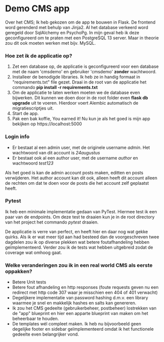 # Demo CMS app

Over het CMS; Ik heb gekozen om de app te bouwen in Flask.
De frontend word gerenderd met behulp van Jinja2.
Al het database verkeerd word geregeld door SqlAlchemy en PsychoPg. In mijn geval heb ik deze geconfigureerd om te praten met een PostgreSQL 13 server. Maar in theorie zou dit ook moeten werken met bijv. MySQL.

### Hoe zet ik de applicatie op?
1. Zet een database op, de applicatie is geconfigureerd voor een database met de naam 'cmsdemo' en gebruiker 'cmsdemo' **zonder** wachtwoord.
2. Installeer de benodigde libraries. Ik heb ze in handig formaat in "requirements.txt" file gezet. Draai in de root van de applicatie het commando **pip install -r requirements.txt**
3. Om de applicatie te laten werken moeten we de database even bijwerken. Dit kunnen we doen door in de root folder even **flask db upgrade** uit te voeren. Hierdoor voert Alembic automatisch de migratiescriptjes uit.
4. Start de app.
5. Pak een bak koffie, You earned it! Nu kun je als het goed is mijn app bekijken op https://localhost:5000 


### Login info
* Er bestaat al een admin user, met de originele username *admin*. Het wachtwoord van dit account is *24augustus*
* Er bestaat ook al een author user, met  de username *author* en wachtwoord *test123*

Als het goed is kan de admin account posts maken, editten en posts verwijderen. Het author account kan dit  ook, alleen heeft dit account alleen de rechten om dat te doen voor de posts die het account zelf geplaatst heeft.

### Pytest
Ik heb een minimale implementatie gedaan van PyTest. Hiermee test ik een paar van de endpoints.
Om deze test te draaien kun je in de root directory van het project het commando *pytest* draaien.

De applicatie is verre van perfect, en heeft hier en daar nog wat gekke quirks.
Als ik er wat meer tijd aan had besteed dan de voorgeschreven twee dagdelen zou ik op diverse plekken wat betere foutafhandeling hebben geïmplementeerd.
Verder zou ik de tests wat hebben uitgebreid zodat de coverage wat omhoog gaat.

### Welke veranderingen zou ik in een real world CMS als eerste oppakken?
* Betere Unit tests
* Betere fout afhandeling en http responses (foute requests geven nu een redirect met http code 307 waar je misschien een 404 of 401 verwacht)
* Degelijkere implementatie van password hashing d.m.v. een library waarmee je snel en makkelijk hashes en salts kan genereren.
* Ik zou het CMS gedeelte (gebruikerbeheer, postbeheer) lostrekken van de "app" blueprint en hier een apparte blueprint van maken om het beheerbaar te houden.
* De templates wél compleet maken. Ik heb nu bijvoorbeeld geen degelijke footer en sidebar geïmplementeerd omdat ik het functionele gedeelte even belangrijker vond.